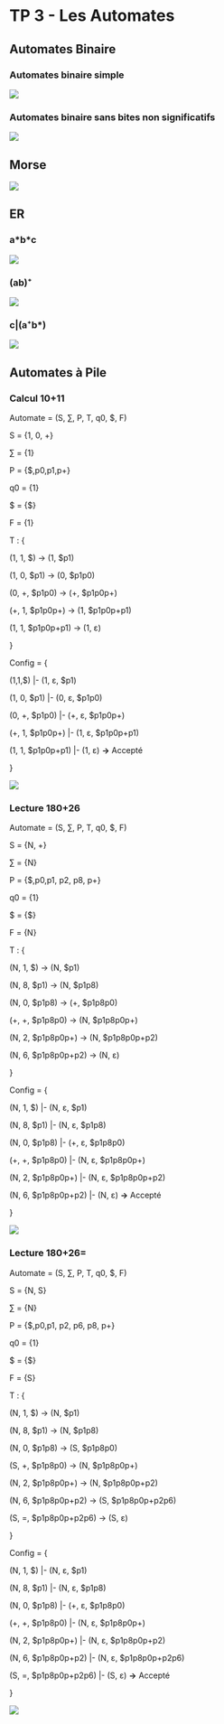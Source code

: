 # TP 3 - Les Automates

## Automates Binaire

### Automates binaire simple

![](images/automate_binaire_simple.png)

### Automates binaire sans bites non significatifs

![](images/automates_binaire_no_unsig_bites.png)

## Morse

![](images/morse.png)

## ER

### a\*b\*c

![](images/er1_a*b*c.png)

### (ab)⁺

![](images/er2_ab+.png)

### c|(a⁺b\*)

![](images/er3.png)

## Automates à Pile

### Calcul 10+11

Automate = (S, ∑, P, T, q0, $, F)



S = {1, 0, +}

∑ = {1}

P = {$,p0,p1,p+}

q0 = {1}

$ = {$}

F = {1}




T : {

   (1, 1, $) -> (1, $p1)
   
   (1, 0, $p1) -> (0, $p1p0)
   
   (0, +, $p1p0) -> (+, $p1p0p+)
   
   (+, 1, $p1p0p+) -> (1, $p1p0p+p1)
   
   (1, 1, $p1p0p+p1) -> (1,  ε)
   
}



Config = {

   (1,1,$) |- (1,  ε, $p1)
    
   (1, 0, $p1) |- (0,  ε, $p1p0)
   
   (0, +, $p1p0) |- (+,  ε, $p1p0p+)
   
   (+, 1, $p1p0p+) |- (1,  ε, $p1p0p+p1)
   
   (1, 1, $p1p0p+p1) |- (1,  ε) **->** Accepté
   
}

![](images/pile_addition_1.png)

### Lecture 180+26

Automate = (S, ∑, P, T, q0, $, F)



S = {N, +}

∑ = {N}

P = {$,p0,p1, p2, p8, p+}

q0 = {1}

$ = {$}

F = {N}




T : {

   (N, 1, $) -> (N, $p1)
   
   (N, 8, $p1) -> (N, $p1p8)
   
   (N, 0, $p1p8) -> (+, $p1p8p0)
   
   (+, +, $p1p8p0) -> (N, $p1p8p0p+)
   
   (N, 2, $p1p8p0p+) -> (N, $p1p8p0p+p2)

   (N, 6, $p1p8p0p+p2) -> (N,  ε)
   
}



Config = {

   (N, 1, $) |- (N,  ε, $p1)
   
   (N, 8, $p1) |- (N,  ε, $p1p8)
   
   (N, 0, $p1p8) |- (+,  ε, $p1p8p0)
   
   (+, +, $p1p8p0) |- (N,  ε, $p1p8p0p+)
   
   (N, 2, $p1p8p0p+) |- (N,  ε, $p1p8p0p+p2)

   (N, 6, $p1p8p0p+p2) |- (N,  ε) **->** Accepté
   
}

![](images/pile_lecture_1.png)

### Lecture 180+26=

Automate = (S, ∑, P, T, q0, $, F)



S = {N, S}

∑ = {N}

P = {$,p0,p1, p2, p6, p8, p+}

q0 = {1}

$ = {$}

F = {S}




T : {

   (N, 1, $) -> (N, $p1)
   
   (N, 8, $p1) -> (N, $p1p8)
   
   (N, 0, $p1p8) -> (S, $p1p8p0)
   
   (S, +, $p1p8p0) -> (N, $p1p8p0p+)
   
   (N, 2, $p1p8p0p+) -> (N, $p1p8p0p+p2)

   (N, 6, $p1p8p0p+p2) -> (S, $p1p8p0p+p2p6)

   (S, =, $p1p8p0p+p2p6) -> (S,  ε)
   
}



Config = {

   (N, 1, $) |- (N,  ε, $p1)
   
   (N, 8, $p1) |- (N,  ε, $p1p8)
   
   (N, 0, $p1p8) |- (+,  ε, $p1p8p0)
   
   (+, +, $p1p8p0) |- (N,  ε, $p1p8p0p+)
   
   (N, 2, $p1p8p0p+) |- (N,  ε, $p1p8p0p+p2)

   (N, 6, $p1p8p0p+p2) |- (N,  ε, $p1p8p0p+p2p6)
   
   (S, =, $p1p8p0p+p2p6) |- (S,  ε) **->** Accepté
   
}

![](images/pile_lecture_2.png)

